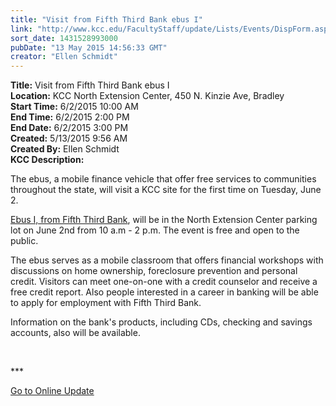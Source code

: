 ```yaml
---
title: "Visit from Fifth Third Bank ebus I"
link: "http://www.kcc.edu/FacultyStaff/update/Lists/Events/DispForm.aspx?ID=803"
sort_date: 1431528993000
pubDate: "13 May 2015 14:56:33 GMT"
creator: "Ellen Schmidt"
---
```


<div><b>Title:</b> Visit from Fifth Third Bank ebus I</div>
<div><b>Location:</b> KCC North Extension Center, 450 N. Kinzie Ave, Bradley</div>
<div><b>Start Time:</b> 6/2/2015 10:00 AM</div>
<div><b>End Time:</b> 6/2/2015 2:00 PM</div>
<div><b>End Date:</b> 6/2/2015 3:00 PM</div>
<div><b>Created:</b> 5/13/2015 9:56 AM</div>
<div><b>Created By:</b> Ellen Schmidt</div>
<div><b>KCC Description:</b> <div class="ExternalClass1CC0F9B6E7674F46A86602DF2838663F"><p>​The ebus, a mobile finance vehicle that offer free services to communities throughout the state, will visit a KCC site for the first time on Tuesday, June 2.</p>
<p><a href="https://www.53.com/financial-empowerment/pfa-fifth-third-financial-empowerment-mobiles.html">Ebus I, from Fifth Third Bank</a>, will be in the North Extension Center parking lot on June 2nd from 10 a.m - 2 p.m. The event is free and open to the public.</p>
<p>The ebus serves as a mobile classroom that offers financial workshops with discussions on home ownership, foreclosure prevention and personal credit. Visitors can meet one-on-one with a credit counselor and receive a free credit report. Also people interested in a career in banking will be able to apply for employment with Fifth Third Bank.</p>
<p>Information on the bank's products, including CDs, checking and savings accounts, also will be available.</p>
<p> </p>
<p>***</p>
<p><a href="/update">Go to Online Update</a></p>
<p> </p></div>
</div>
